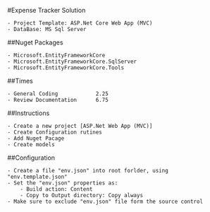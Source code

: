 ﻿#Expense Tracker Solution

	- Project Template: ASP.Net Core Web App (MVC)
	- DataBase: MS Sql Server


##Nuget Packages

	- Microsoft.EntityFrameworkCore
	- Microsoft.EntityFrameworkCore.SqlServer
	- Microsoft.EntityFrameworkCore.Tools


##Times

	- General Coding			2.25
	- Review Documentation		6.75

##Instructions

	- Create a new project [ASP.Net Web App (MVC)]
	- Create Configuration rutines
	- Add Nuget Pacage
	- Create models

##Configuration

	- Create a file "env.json" into root forlder, using "env.template.json"
	- Set the "env.json" properties as:
		- Build action: Content
		- Copy to Output directory: Copy always
	- Make sure to exclude "env.json" file form the source control

